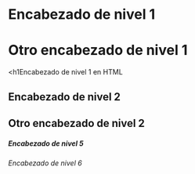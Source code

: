 # Encabezado de nivel 1

Otro encabezado de nivel 1
============
<h1Encabezado de nivel 1 en HTML</h1>

## Encabezado de nivel 2

Otro encabezado de nivel 2
---------------


##### Encabezado de nivel 5
###### Encabezado de nivel 6
